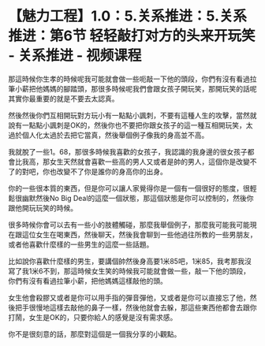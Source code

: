 # 【魅力工程】1.0：5.关系推进：5.关系推进：第6节 轻轻敲打对方的头来开玩笑 - 关系推进 - 视频课程

那這時候你生孝的時候呢我可能就會做一些呃敲一下他的頭段，你們有沒有看過拉筆小薪把他媽媽的腳踏頭，那很多時候呢我們會跟女孩子開玩笑，那開玩笑的話呢其實你最重要的就是不要去太認真。

然後然後你們互相開玩對方玩小有一點點小諷刺，不要有這種人生的攻擊，當然就說有一點點小諷刺是OK的，然後你也不要把你跟女孩子的這一種互相開玩笑，太過於個人化太過於去把它當真，然後舉個例子像我的身高並不高。

我就脫了一些1。68，那很多時候我喜歡的女孩子，我認識的我身邊的很女孩子都會比我高，那女生天然就會喜歡一些高的男人又或者是帥的男人，這個你是改變不了的對吧，你也改變不了你是誰你的身高你的出身。

你的一些很本質的東西，但是你可以讓人家覺得你是一個有一個很好的態度，很輕鬆很幽默然後No Big Deal的這麼一個狀態，那這個狀態是你可以控制的，然後你跟他開玩玩笑的時候。

很多時候你會可以去有一些小的肢體觸碰，那麼我舉個例子，那麼我可能我可能現在跟這位女生在喝東西，然後聊天，然後我會聊到一些他過往所教的一些男朋友，或者他喜歡什麼樣的一些男生的這麼一些話題。

比如說你喜歡什麼樣的男生，要講個帥然後身高要1米85吧，1米85，我考那我沒寫了我1米6不到，那這時候女生笑的時候我可能就會做一些，敲一下他的頭段，你們有沒有看過拉筆小薪，把他媽媽這樣敲他的頭。

女生他會殺膠又或者是你可以用手指的彈音彈他，又或者是你可以直接忘了他，然後把手很慢地這樣去敲他的鼻子一樣，然後他就會去躲，那這些東西他都會去跟你打鬧，女生是OK的，只要你給人的感覺是沒有需求感。

你不是很刻意的話，那麼對這個是一個我分享的小觀點。